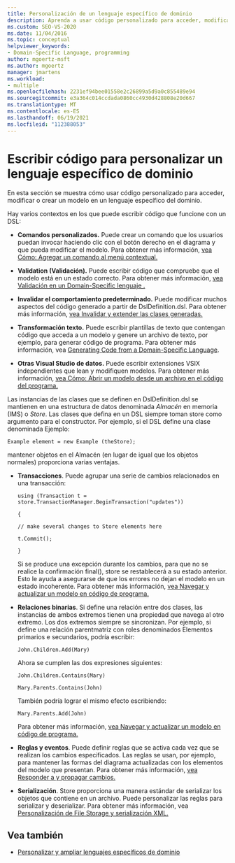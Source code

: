 ```yaml
---
title: Personalización de un lenguaje específico de dominio
description: Aprenda a usar código personalizado para acceder, modificar o crear un modelo en un lenguaje específico del dominio (DSL).
ms.custom: SEO-VS-2020
ms.date: 11/04/2016
ms.topic: conceptual
helpviewer_keywords:
- Domain-Specific Language, programming
author: mgoertz-msft
ms.author: mgoertz
manager: jmartens
ms.workload:
- multiple
ms.openlocfilehash: 2231ef94bee01558e2c26899a5d9a0c855489e94
ms.sourcegitcommit: e3a364c014ccdada0860cc4930d428808e20d667
ms.translationtype: MT
ms.contentlocale: es-ES
ms.lasthandoff: 06/19/2021
ms.locfileid: "112388053"
---
```

# <a name="write-code-to-customize-a-domain-specific-language"></a>Escribir código para personalizar un lenguaje específico de dominio

En esta sección se muestra cómo usar código personalizado para acceder, modificar o crear un modelo en un lenguaje específico del dominio.

Hay varios contextos en los que puede escribir código que funcione con un DSL:

- **Comandos personalizados.** Puede crear un comando que los usuarios puedan invocar haciendo clic con el botón derecho en el diagrama y que pueda modificar el modelo. Para obtener más información, [vea Cómo: Agregar un comando al menú contextual.](../modeling/how-to-add-a-command-to-the-shortcut-menu.md)

- **Validation (Validación).** Puede escribir código que compruebe que el modelo está en un estado correcto. Para obtener más información, [vea Validación en un Domain-Specific lenguaje .](../modeling/validation-in-a-domain-specific-language.md)

- **Invalidar el comportamiento predeterminado.** Puede modificar muchos aspectos del código generado a partir de DslDefinition.dsl. Para obtener más información, [vea Invalidar y extender las clases generadas.](../modeling/overriding-and-extending-the-generated-classes.md)

- **Transformación texto.** Puede escribir plantillas de texto que contengan código que acceda a un modelo y genere un archivo de texto, por ejemplo, para generar código de programa. Para obtener más información, vea [Generating Code from a Domain-Specific Language](../modeling/generating-code-from-a-domain-specific-language.md).

- **Otras Visual Studio de datos.** Puede escribir extensiones VSIX independientes que lean y modifiquen modelos. Para obtener más información, [vea Cómo: Abrir un modelo desde un archivo en el código del programa.](../modeling/how-to-open-a-model-from-file-in-program-code.md)

Las instancias de las clases que se definen en DslDefinition.dsl se mantienen en una estructura de datos denominada *Almacén* en memoria (IMS) o *Store*. Las clases que defina en un DSL siempre toman store como argumento para el constructor. Por ejemplo, si el DSL define una clase denominada Ejemplo:

`Example element = new Example (theStore);`

mantener objetos en el Almacén (en lugar de igual que los objetos normales) proporciona varias ventajas.

- **Transacciones**. Puede agrupar una serie de cambios relacionados en una transacción:

     `using (Transaction t = store.TransactionManager.BeginTransaction("updates"))`

     `{`

     `// make several changes to Store elements here`

     `t.Commit();`

     `}`

     Si se produce una excepción durante los cambios, para que no se realice la confirmación final(), store se restablecerá a su estado anterior. Esto le ayuda a asegurarse de que los errores no dejan el modelo en un estado incoherente. Para obtener más información, [vea Navegar y actualizar un modelo en código de programa.](../modeling/navigating-and-updating-a-model-in-program-code.md)

- **Relaciones binarias**. Si define una relación entre dos clases, las instancias de ambos extremos tienen una propiedad que navega al otro extremo. Los dos extremos siempre se sincronizan. Por ejemplo, si define una relación parentmatriz con roles denominados Elementos primarios e secundarios, podría escribir:

     `John.Children.Add(Mary)`

     Ahora se cumplen las dos expresiones siguientes:

     `John.Children.Contains(Mary)`

     `Mary.Parents.Contains(John)`

     También podría lograr el mismo efecto escribiendo:

     `Mary.Parents.Add(John)`

     Para obtener más información, [vea Navegar y actualizar un modelo en código de programa.](../modeling/navigating-and-updating-a-model-in-program-code.md)

- **Reglas y eventos**. Puede definir reglas que se activa cada vez que se realizan los cambios especificados. Las reglas se usan, por ejemplo, para mantener las formas del diagrama actualizadas con los elementos del modelo que presentan. Para obtener más información, [vea Responder a y propagar cambios.](../modeling/responding-to-and-propagating-changes.md)

- **Serialización**. Store proporciona una manera estándar de serializar los objetos que contiene en un archivo. Puede personalizar las reglas para serializar y deserializar. Para obtener más información, vea [Personalización de File Storage y serialización XML.](../modeling/customizing-file-storage-and-xml-serialization.md)

## <a name="see-also"></a>Vea también

- [Personalizar y ampliar lenguajes específicos de dominio](../modeling/customizing-and-extending-a-domain-specific-language.md)